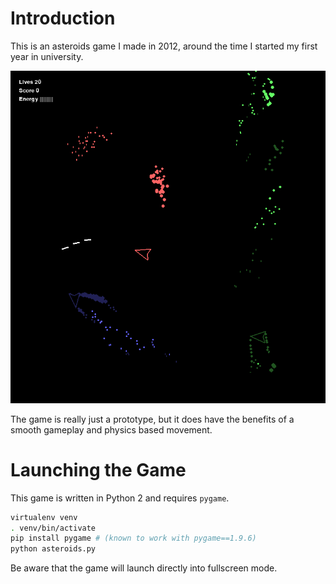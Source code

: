 # Introduction

This is an asteroids game I made in 2012, around the time I started my first year in university.

![gameplay-screenshot](gameplay-screenshot.png)

The game is really just a prototype, but it does have the benefits of a smooth gameplay and physics based movement.

# Launching the Game

This game is written in Python 2 and requires `pygame`.

```bash
virtualenv venv
. venv/bin/activate
pip install pygame # (known to work with pygame==1.9.6)
python asteroids.py
```

Be aware that the game will launch directly into fullscreen mode.
